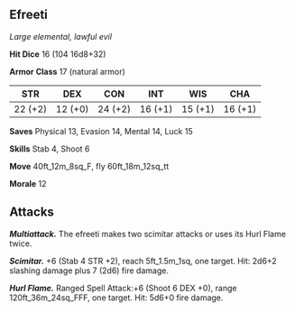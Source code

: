 ## Efreeti

*Large elemental, lawful evil*

**Hit Dice** 16 (104 16d8+32)

**Armor Class** 17 (natural armor)

| STR     | DEX     | CON     | INT     | WIS     | CHA     |
|---------|---------|---------|---------|---------|---------|
| 22 (+2) | 12 (+0) | 24 (+2) | 16 (+1) | 15 (+1) | 16 (+1) |

**Saves** Physical 13, Evasion 14, Mental 14, Luck 15

**Skills** Stab 4, Shoot 6

**Move** 40ft\_12m\_8sq\_F, fly 60ft\_18m\_12sq\_tt

**Morale** 12

## Attacks

***Multiattack.*** The efreeti makes two scimitar attacks or uses its Hurl Flame twice.

***Scimitar.*** +6 (Stab 4 STR +2), reach 5ft\_1.5m\_1sq, one target. Hit: 2d6+2 slashing damage plus 7 (2d6) fire damage.

***Hurl Flame.*** Ranged Spell Attack:+6 (Shoot 6 DEX +0), range 120ft\_36m\_24sq\_FFF, one target. Hit: 5d6+0 fire damage.

